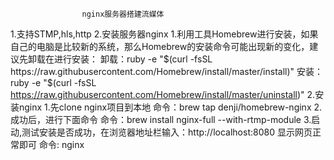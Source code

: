                     nginx服务器搭建流媒体 
1.支持STMP,hls,http
2.安装服务器nginx
    1.利用工具Homebrew进行安装，如果自己的电脑是比较新的系统，那么Homebrew的安装命令可能出现新的变化，建议先卸载在进行安装：
       卸载：ruby -e "$(curl -fsSL https://raw.githubusercontent.com/Homebrew/install/master/install)"
       安装：ruby -e "$(curl -fsSL https://raw.githubusercontent.com/Homebrew/install/master/uninstall)"
    2.安装nginx
        1.先clone nginx项目到本地
            命令：brew tap denji/homebrew-nginx
        2.成功后，进行下面命令
            命令：brew install nginx-full --with-rtmp-module
        3.启动,测试安装是否成功，在浏览器地址栏输入：http://localhost:8080 显示网页正常即可
            命令: nginx 
        

        
        
